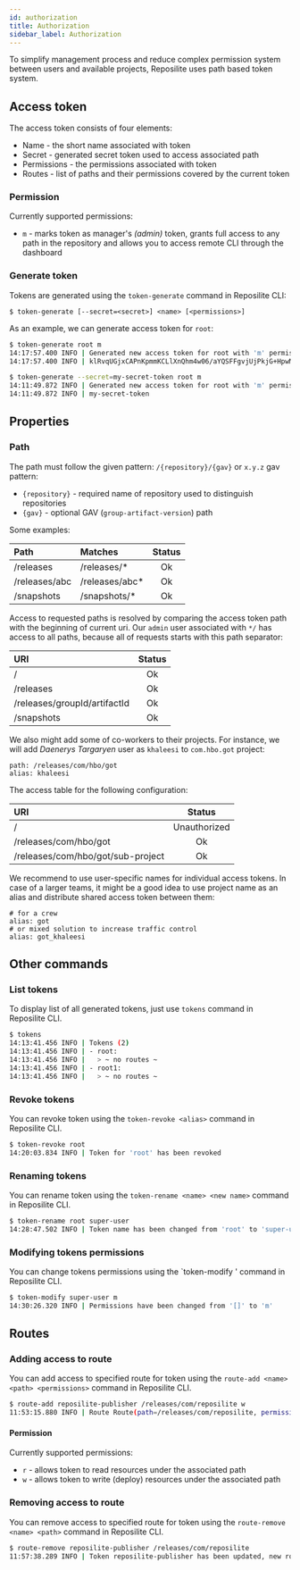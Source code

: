 ```yaml
---
id: authorization
title: Authorization
sidebar_label: Authorization
---
```


To simplify management process and reduce complex permission system between users and available projects,
Reposilite uses path based token system.

## Access token
The access token consists of four elements:

* Name - the short name associated with token
* Secret - generated secret token used to access associated path
* Permissions - the permissions associated with token
* Routes - list of paths and their permissions covered by the current token

### Permission
Currently supported permissions:
* `m` - marks token as manager's *(admin)* token, grants full access to any path in the repository and allows you to access remote CLI through the dashboard

### Generate token
Tokens are generated using the `token-generate` command in Reposilite CLI:

```log
$ token-generate [--secret=<secret>] <name> [<permissions>]
```

As an example, we can generate access token for `root`:
```bash
$ token-generate root m
14:17:57.400 INFO | Generated new access token for root with 'm' permissions. Secret:
14:17:57.400 INFO | klRvqUGjxCAPnKpmmKCLlXnQhm4w06/aYQSFFgvjUjPkjG+HpwMAokO7BL+sIvJb

$ token-generate --secret=my-secret-token root m
14:11:49.872 INFO | Generated new access token for root with 'm' permissions. Secret:
14:11:49.872 INFO | my-secret-token
```

## Properties

### Path

The path must follow the given pattern: `/{repository}/{gav}` or `x.y.z` gav pattern:
* `{repository}` - required name of repository used to distinguish repositories
* `{gav}` - optional GAV (`group-artifact-version`) path

Some examples:

| Path | Matches | Status |
| :--  | :--     | :--:   |
| /releases | /releases/* | Ok |
| /releases/abc | /releases/abc* | Ok |
| /snapshots | /snapshots/* | Ok |

Access to requested paths is resolved by comparing the access token path with the beginning of current uri. Our `admin` user associated with `*/` has access to all paths, because all of requests starts with this path separator:

| URI | Status |
| :-- | :----: |
| / | Ok |
| /releases | Ok |
| /releases/groupId/artifactId | Ok |
| /snapshots | Ok |

We also might add some of co-workers to their projects. 
For instance, we will add *Daenerys Targaryen* user as `khaleesi` to `com.hbo.got` project:

```properties
path: /releases/com/hbo/got
alias: khaleesi
```

The access table for the following configuration:

| URI | Status |
| :-- | :----: |
| / | Unauthorized |
| /releases/com/hbo/got | Ok |
| /releases/com/hbo/got/sub-project | Ok |

We recommend to use user-specific names for individual access tokens.
In case of a larger teams, 
it might be a good idea to use project name as an alias and distribute shared access token between them:

```properties
# for a crew
alias: got
# or mixed solution to increase traffic control
alias: got_khaleesi
```

## Other commands

### List tokens
To display list of all generated tokens, just use `tokens` command in Reposilite CLI.
```bash
$ tokens
14:13:41.456 INFO | Tokens (2)
14:13:41.456 INFO | - root:
14:13:41.456 INFO |   > ~ no routes ~
14:13:41.456 INFO | - root1:
14:13:41.456 INFO |   > ~ no routes ~
```

### Revoke tokens
You can revoke token using the `token-revoke <alias>` command in Reposilite CLI.
```bash
$ token-revoke root
14:20:03.834 INFO | Token for 'root' has been revoked
```
### Renaming tokens
You can rename token using the `token-rename <name> <new name>` command in Reposilite CLI.
```bash
$ token-rename root super-user
14:28:47.502 INFO | Token name has been changed from 'root' to 'super-user'
```

### Modifying tokens permissions
You can change tokens permissions using the `token-modify <name> <permissions>' command in Reposilite CLI.
```bash
$ token-modify super-user m
14:30:26.320 INFO | Permissions have been changed from '[]' to 'm'
```

## Routes

### Adding access to route
You can add access to specified route for token using the `route-add <name> <path> <permissions>` command in Reposilite CLI.
```bash
$ route-add reposilite-publisher /releases/com/reposilite w
11:53:15.880 INFO | Route Route(path=/releases/com/reposilite, permissions=[WRITE]) has been added to token reposilite-publisher
```

#### Permission
Currently supported permissions:
* `r` - allows token to read resources under the associated path
* `w` - allows token to write (deploy) resources under the associated path

### Removing access to route
You can remove access to specified route for token using the `route-remove <name> <path>` command in Reposilite CLI.
```bash
$ route-remove reposilite-publisher /releases/com/reposilite
11:57:38.289 INFO | Token reposilite-publisher has been updated, new routes: []
```
